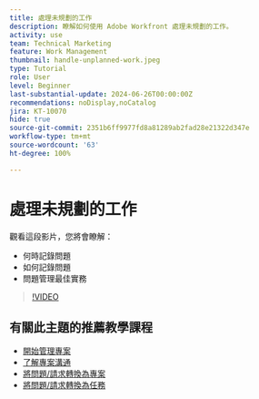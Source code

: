 ```yaml
---
title: 處理未規劃的工作
description: 瞭解如何使用 Adobe Workfront 處理未規劃的工作。
activity: use
team: Technical Marketing
feature: Work Management
thumbnail: handle-unplanned-work.jpeg
type: Tutorial
role: User
level: Beginner
last-substantial-update: 2024-06-26T00:00:00Z
recommendations: noDisplay,noCatalog
jira: KT-10070
hide: true
source-git-commit: 2351b6ff9977fd8a81289ab2fad28e21322d347e
workflow-type: tm+mt
source-wordcount: '63'
ht-degree: 100%

---
```


# 處理未規劃的工作

觀看這段影片，您將會瞭解：

* 何時記錄問題
* 如何記錄問題
* 問題管理最佳實務

>[!VIDEO](https://video.tv.adobe.com/v/3419488/?quality=12&learn=on)

## 有關此主題的推薦教學課程

* [開始管理專案](/help/manage-work/projects/getting-started-manage-a-project.md)
* [了解專案溝通](/help/manage-work/projects/understand-project-communication.md)
* [將問題/請求轉換為專案](/help/manage-work/issues-requests/create-a-project-from-a-request.md)
* [將問題/請求轉換為任務](/help/manage-work/issues-requests/convert-issues-to-other-work-items.md)
